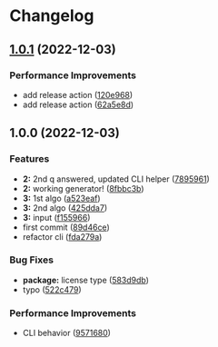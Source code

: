 # Changelog

## [1.0.1](https://github.com/followynne/advent-code-2022/compare/v1.0.0...v1.0.1) (2022-12-03)


### Performance Improvements

* add release action ([120e968](https://github.com/followynne/advent-code-2022/commit/120e96872731e13f014a71d4e9e4b31011fc8686))
* add release action ([62a5e8d](https://github.com/followynne/advent-code-2022/commit/62a5e8d217c3ad2c871dae3db7e106560e8dc8e2))

## 1.0.0 (2022-12-03)


### Features

* **2:** 2nd q answered, updated CLI helper ([7895961](https://github.com/followynne/advent-code-2022/commit/78959612318ee2cd0f9a305bea0511fdf079165a))
* **2:** working generator! ([8fbbc3b](https://github.com/followynne/advent-code-2022/commit/8fbbc3b552df59c570e197d1e09efc9c45dd0d34))
* **3:** 1st algo ([a523eaf](https://github.com/followynne/advent-code-2022/commit/a523eafd67af6b9396565bc792c86b79b6efdf43))
* **3:** 2nd algo ([425dda7](https://github.com/followynne/advent-code-2022/commit/425dda7e5570f7eb34eb641101bbbde1996d208f))
* **3:** input ([f155966](https://github.com/followynne/advent-code-2022/commit/f155966042bdafebb6b42445c8e1cc5f0e078690))
* first commit ([89d46ce](https://github.com/followynne/advent-code-2022/commit/89d46ce86d2c4546ddd0702020701fa285b989b0))
* refactor cli ([fda279a](https://github.com/followynne/advent-code-2022/commit/fda279aa7721c476cb4da79c6b2c2da436204245))


### Bug Fixes

* **package:** license type ([583d9db](https://github.com/followynne/advent-code-2022/commit/583d9db3cb4b89ef8a736506bf3653b200baf4b6))
* typo ([522c479](https://github.com/followynne/advent-code-2022/commit/522c4793702e049b99aba112706d12f419e45f8d))


### Performance Improvements

* CLI behavior ([9571680](https://github.com/followynne/advent-code-2022/commit/9571680796cfb0f80aa020759e2525fe19af34b2))
